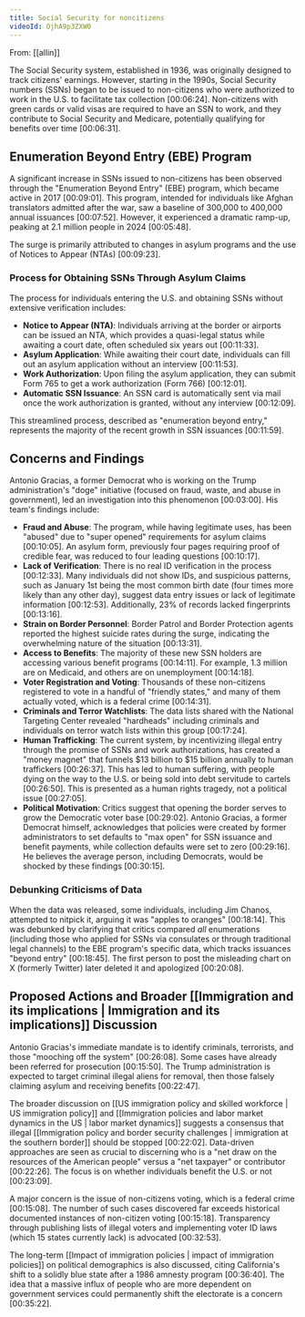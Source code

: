 ```yaml
---
title: Social Security for noncitizens
videoId: OjhA9p3ZXW0
---
```


From: [[allin]] <br/> 

The Social Security system, established in 1936, was originally designed to track citizens' earnings. However, starting in the 1990s, Social Security numbers (SSNs) began to be issued to non-citizens who were authorized to work in the U.S. to facilitate tax collection <a class="yt-timestamp" data-t="00:06:24">[00:06:24]</a>. Non-citizens with green cards or valid visas are required to have an SSN to work, and they contribute to Social Security and Medicare, potentially qualifying for benefits over time <a class="yt-timestamp" data-t="00:06:31">[00:06:31]</a>.

## Enumeration Beyond Entry (EBE) Program

A significant increase in SSNs issued to non-citizens has been observed through the "Enumeration Beyond Entry" (EBE) program, which became active in 2017 <a class="yt-timestamp" data-t="00:09:01">[00:09:01]</a>. This program, intended for individuals like Afghan translators admitted after the war, saw a baseline of 300,000 to 400,000 annual issuances <a class="yt-timestamp" data-t="00:07:52">[00:07:52]</a>. However, it experienced a dramatic ramp-up, peaking at 2.1 million people in 2024 <a class="yt-timestamp" data-t="00:05:48">[00:05:48]</a>.

The surge is primarily attributed to changes in asylum programs and the use of Notices to Appear (NTAs) <a class="yt-timestamp" data-t="00:09:23">[00:09:23]</a>.

### Process for Obtaining SSNs Through Asylum Claims
The process for individuals entering the U.S. and obtaining SSNs without extensive verification includes:
*   **Notice to Appear (NTA)**: Individuals arriving at the border or airports can be issued an NTA, which provides a quasi-legal status while awaiting a court date, often scheduled six years out <a class="yt-timestamp" data-t="00:11:33">[00:11:33]</a>.
*   **Asylum Application**: While awaiting their court date, individuals can fill out an asylum application without an interview <a class="yt-timestamp" data-t="00:11:53">[00:11:53]</a>.
*   **Work Authorization**: Upon filing the asylum application, they can submit Form 765 to get a work authorization (Form 766) <a class="yt-timestamp" data-t="00:12:01">[00:12:01]</a>.
*   **Automatic SSN Issuance**: An SSN card is automatically sent via mail once the work authorization is granted, without any interview <a class="yt-timestamp" data-t="00:12:09">[00:12:09]</a>.

This streamlined process, described as "enumeration beyond entry," represents the majority of the recent growth in SSN issuances <a class="yt-timestamp" data-t="00:11:59">[00:11:59]</a>.

## Concerns and Findings

Antonio Gracias, a former Democrat who is working on the Trump administration's "doge" initiative (focused on fraud, waste, and abuse in government), led an investigation into this phenomenon <a class="yt-timestamp" data-t="00:03:00">[00:03:00]</a>. His team's findings include:

*   **Fraud and Abuse**: The program, while having legitimate uses, has been "abused" due to "super opened" requirements for asylum claims <a class="yt-timestamp" data-t="00:10:05">[00:10:05]</a>. An asylum form, previously four pages requiring proof of credible fear, was reduced to four leading questions <a class="yt-timestamp" data-t="00:10:17">[00:10:17]</a>.
*   **Lack of Verification**: There is no real ID verification in the process <a class="yt-timestamp" data-t="00:12:33">[00:12:33]</a>. Many individuals did not show IDs, and suspicious patterns, such as January 1st being the most common birth date (four times more likely than any other day), suggest data entry issues or lack of legitimate information <a class="yt-timestamp" data-t="00:12:53">[00:12:53]</a>. Additionally, 23% of records lacked fingerprints <a class="yt-timestamp" data-t="00:13:16">[00:13:16]</a>.
*   **Strain on Border Personnel**: Border Patrol and Border Protection agents reported the highest suicide rates during the surge, indicating the overwhelming nature of the situation <a class="yt-timestamp" data-t="00:13:31">[00:13:31]</a>.
*   **Access to Benefits**: The majority of these new SSN holders are accessing various benefit programs <a class="yt-timestamp" data-t="00:14:11">[00:14:11]</a>. For example, 1.3 million are on Medicaid, and others are on unemployment <a class="yt-timestamp" data-t="00:14:18">[00:14:18]</a>.
*   **Voter Registration and Voting**: Thousands of these non-citizens registered to vote in a handful of "friendly states," and many of them actually voted, which is a federal crime <a class="yt-timestamp" data-t="00:14:31">[00:14:31]</a>.
*   **Criminals and Terror Watchlists**: The data lists shared with the National Targeting Center revealed "hardheads" including criminals and individuals on terror watch lists within this group <a class="yt-timestamp" data-t="00:17:24">[00:17:24]</a>.
*   **Human Trafficking**: The current system, by incentivizing illegal entry through the promise of SSNs and work authorizations, has created a "money magnet" that funnels $13 billion to $15 billion annually to human traffickers <a class="yt-timestamp" data-t="00:26:37">[00:26:37]</a>. This has led to human suffering, with people dying on the way to the U.S. or being sold into debt servitude to cartels <a class="yt-timestamp" data-t="00:26:50">[00:26:50]</a>. This is presented as a human rights tragedy, not a political issue <a class="yt-timestamp" data-t="00:27:05">[00:27:05]</a>.
*   **Political Motivation**: Critics suggest that opening the border serves to grow the Democratic voter base <a class="yt-timestamp" data-t="00:29:02">[00:29:02]</a>. Antonio Gracias, a former Democrat himself, acknowledges that policies were created by former administrators to set defaults to "max open" for SSN issuance and benefit payments, while collection defaults were set to zero <a class="yt-timestamp" data-t="00:29:16">[00:29:16]</a>. He believes the average person, including Democrats, would be shocked by these findings <a class="yt-timestamp" data-t="00:30:15">[00:30:15]</a>.

### Debunking Criticisms of Data
When the data was released, some individuals, including Jim Chanos, attempted to nitpick it, arguing it was "apples to oranges" <a class="yt-timestamp" data-t="00:18:14">[00:18:14]</a>. This was debunked by clarifying that critics compared *all* enumerations (including those who applied for SSNs via consulates or through traditional legal channels) to the EBE program's specific data, which tracks issuances "beyond entry" <a class="yt-timestamp" data-t="00:18:45">[00:18:45]</a>. The first person to post the misleading chart on X (formerly Twitter) later deleted it and apologized <a class="yt-timestamp" data-t="00:20:08">[00:20:08]</a>.

## Proposed Actions and Broader [[Immigration and its implications | Immigration and its implications]] Discussion

Antonio Gracias's immediate mandate is to identify criminals, terrorists, and those "mooching off the system" <a class="yt-timestamp" data-t="00:26:08">[00:26:08]</a>. Some cases have already been referred for prosecution <a class="yt-timestamp" data-t="00:15:50">[00:15:50]</a>. The Trump administration is expected to target criminal illegal aliens for removal, then those falsely claiming asylum and receiving benefits <a class="yt-timestamp" data-t="00:22:47">[00:22:47]</a>.

The broader discussion on [[US immigration policy and skilled workforce | US immigration policy]] and [[Immigration policies and labor market dynamics in the US | labor market dynamics]] suggests a consensus that illegal [[Immigration policy and border security challenges | immigration at the southern border]] should be stopped <a class="yt-timestamp" data-t="00:22:02">[00:22:02]</a>. Data-driven approaches are seen as crucial to discerning who is a "net draw on the resources of the American people" versus a "net taxpayer" or contributor <a class="yt-timestamp" data-t="00:22:26">[00:22:26]</a>. The focus is on whether individuals benefit the U.S. or not <a class="yt-timestamp" data-t="00:23:09">[00:23:09]</a>.

A major concern is the issue of non-citizens voting, which is a federal crime <a class="yt-timestamp" data-t="00:15:08">[00:15:08]</a>. The number of such cases discovered far exceeds historical documented instances of non-citizen voting <a class="yt-timestamp" data-t="00:15:18">[00:15:18]</a>. Transparency through publishing lists of illegal voters and implementing voter ID laws (which 15 states currently lack) is advocated <a class="yt-timestamp" data-t="00:32:53">[00:32:53]</a>.

The long-term [[Impact of immigration policies | impact of immigration policies]] on political demographics is also discussed, citing California's shift to a solidly blue state after a 1986 amnesty program <a class="yt-timestamp" data-t="00:36:40">[00:36:40]</a>. The idea that a massive influx of people who are more dependent on government services could permanently shift the electorate is a concern <a class="yt-timestamp" data-t="00:35:22">[00:35:22]</a>.